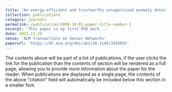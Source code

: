 ```yaml
---
title: "An energy-efficient and trustworthy unsupervised anomaly detection framework (EATU) for IIoT"
collection: publications
category: journals
permalink: /publication/2009-10-01-paper-title-number-1
excerpt: 'This paper is my first PhD work...'
date: 2022-11-29
venue: 'ACM Transactions on Sensor Networks'
paperurl: 'https://dl.acm.org/doi/abs/10.1145/3543855'
---
```

The contents above will be part of a list of publications, if the user clicks the link for the publication than the contents of section will be rendered as a full page, allowing you to provide more information about the paper for the reader. When publications are displayed as a single page, the contents of the above "citation" field will automatically be included below this section in a smaller font.
